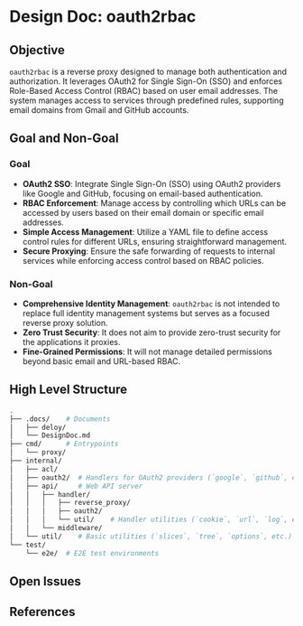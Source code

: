# Design Doc: oauth2rbac

## Objective

`oauth2rbac` is a reverse proxy designed to manage both authentication and authorization. It leverages OAuth2 for Single Sign-On (SSO) and enforces Role-Based Access Control (RBAC) based on user email addresses. The system manages access to services through predefined rules, supporting email domains from Gmail and GitHub accounts.

## Goal and Non-Goal

### Goal

- **OAuth2 SSO**: Integrate Single Sign-On (SSO) using OAuth2 providers like Google and GitHub, focusing on email-based authentication.
- **RBAC Enforcement**: Manage access by controlling which URLs can be accessed by users based on their email domain or specific email addresses.
- **Simple Access Management**: Utilize a YAML file to define access control rules for different URLs, ensuring straightforward management.
- **Secure Proxying**: Ensure the safe forwarding of requests to internal services while enforcing access control based on RBAC policies.

### Non-Goal

- **Comprehensive Identity Management**: `oauth2rbac` is not intended to replace full identity management systems but serves as a focused reverse proxy solution.
- **Zero Trust Security**: It does not aim to provide zero-trust security for the applications it proxies.
- **Fine-Grained Permissions**: It will not manage detailed permissions beyond basic email and URL-based RBAC.

## High Level Structure

```sh
.
├── .docs/    # Documents
│   ├── deloy/
│   └── DesignDoc.md
├── cmd/      # Entrypoints
│   └── proxy/
├── internal/
│   ├── acl/
│   ├── oauth2/  # Handlers for OAuth2 providers (`google`, `github`, etc.)
│   ├── api/     # Web API server
│   │   ├── handler/
│   │   │   ├── reverse_proxy/
│   │   │   ├── oauth2/
│   │   │   └── util/    # Handler utilities (`cookie`, `url`, `log`, etc.)
│   │   └── middleware/
│   └── util/    # Basic utilities (`slices`, `tree`, `options`, etc.)
└── test/
    └── e2e/  # E2E test environments
```

## Open Issues

## References
